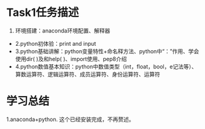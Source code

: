 Task1任务描述
====
1. 环境搭建：anaconda环境配置、解释器<br>
* 2.python初体验：print and input<br>
* 3.python基础讲解：python变量特性+命名释方法、python中“：”作用、学会使用dir( )及和help( )、import使用、pep8介绍<br>
* 4.python数值基本知识：python中数值类型（int，float，bool，e记法等）、算数运算符、逻辑运算符、成员运算符、身份运算符、运算符

# 学习总结
1.anaconda+python. 这个已经安装完成，不再赘述。
